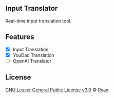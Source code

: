 ## Input Translator

Real-time input translation tool.

## Features

- [x] Input Translation
- [x] YouDao Translation
- [ ] OpenAI Translator

## License

[GNU Lesser General Public License v3.0](https://choosealicense.com/licenses/lgpl-3.0/)
© [Ryan](https://github.com/RyanProMax)
